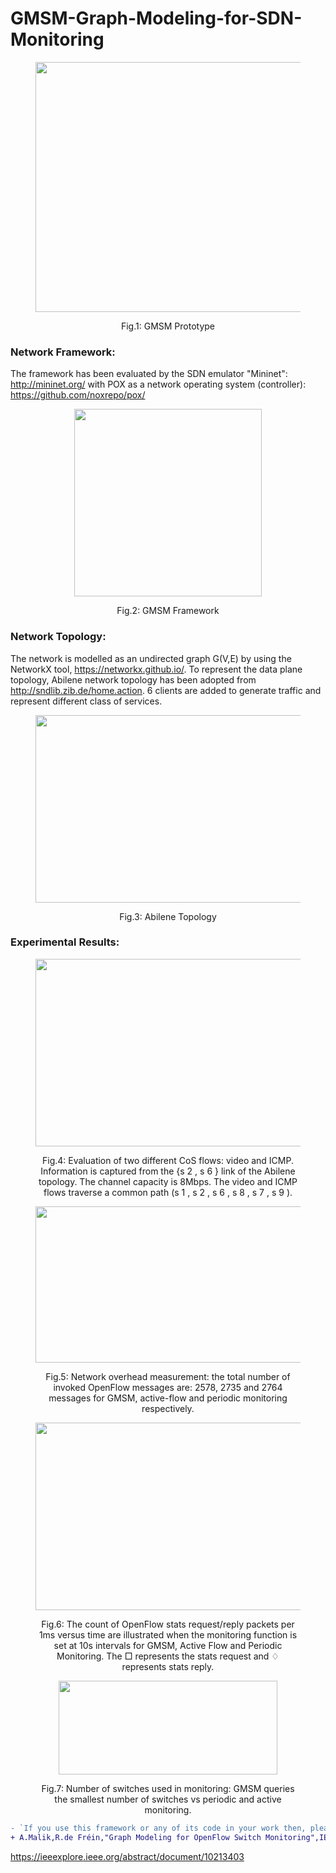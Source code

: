 # GMSM-Graph-Modeling-for-SDN-Monitoring

<div class="container">
  <div class="subcontainer">
    <figure>
      <p align="center">
      <img  src="https://github.com/Ali00/GMSM/assets/12594727/b626bb0d-4e6e-4c4b-a32a-6ae00684c222" width="750" height="400"/>
      <figcaption><p align="center">Fig.1: GMSM Prototype</figcaption>
    </figure>
  </div>
</div>

 ### Network Framework:
The framework has been evaluated by the SDN emulator "Mininet": http://mininet.org/ with POX as a network operating system
(controller): https://github.com/noxrepo/pox/ 

<div class="container">
  <div class="subcontainer">
    <figure>
      <p align="center">
      <img  src="https://user-images.githubusercontent.com/12594727/170259341-ca574068-90b1-4b2b-967a-2401b4fc3257.png" width="300" height="300"/>
      <figcaption><p align="center">Fig.2: GMSM Framework</figcaption>
    </figure>
  </div>
</div>


### Network Topology: 
The network is modelled as an undirected graph G(V,E) by using the NetworkX tool, https://networkx.github.io/. To represent the data plane topology, Abilene network topology has been adopted from http://sndlib.zib.de/home.action. 6 clients are added to generate traffic and represent different class of services.

<div class="container">
  <div class="subcontainer">
    <figure>
      <p align="center">
      <img  src="https://user-images.githubusercontent.com/12594727/170260825-11c04c02-0f44-48b2-b4d2-5e04460dd57e.png" width="500" height="300"/>
      <figcaption><p align="center">Fig.3: Abilene Topology</figcaption>
    </figure>
  </div>
</div>


### Experimental Results: 

<div class="container">
  <div class="subcontainer">
    <figure>
      <p align="center">
      <img  src="https://user-images.githubusercontent.com/12594727/183019823-c55f98c8-29d6-4311-a864-c91af3eb4db1.png" width="500" height="300"/>
      <figcaption><p align="center">Fig.4: Evaluation of two different CoS flows: video and ICMP.
Information is captured from the {s 2 , s 6 } link of the Abilene topology. The channel capacity is 8Mbps. The video and ICMP flows traverse a common path (s 1 , s 2 , s 6 , s 8 , s 7 , s 9 ).</figcaption>
    </figure>
  </div>
</div>


<div class="container">
  <div class="subcontainer">
    <figure>
      <p align="center">
      <img  src="https://user-images.githubusercontent.com/12594727/183020486-2997b944-d934-4ae2-abd6-ba8c20a8627b.png" width="500" height="250"/>
      <figcaption><p align="center">Fig.5: Network overhead measurement: the total number of
invoked OpenFlow messages are: 2578, 2735 and 2764 messages for
GMSM, active-flow and periodic monitoring respectively.</figcaption>
    </figure>
  </div>
</div>


<div class="container">
  <div class="subcontainer">
    <figure>
      <p align="center">
      <img  src="https://user-images.githubusercontent.com/12594727/183020796-b388605c-2394-4639-ad0a-3682ff4f5e2e.png" width="500" height="300"/>
      <figcaption><p align="center">Fig.6: The count of OpenFlow stats request/reply packets per 1ms
versus time are illustrated when the monitoring function is set at 10s
intervals for GMSM, Active Flow and Periodic Monitoring. The □
represents the stats request and ♢ represents stats reply.</figcaption>
    </figure>
  </div>
</div>


<div class="container">
  <div class="subcontainer">
    <figure>
      <p align="center">
      <img  src="https://user-images.githubusercontent.com/12594727/183021021-2c7d993f-b972-48c6-a82f-9e33cc96a6ca.png" width="350" height="150"/>
      <figcaption><p align="center">Fig.7: Number of switches used in monitoring: GMSM queries
the smallest number of switches vs periodic and active monitoring.</figcaption>
    </figure>
  </div>
</div>


```diff
- `If you use this framework or any of its code in your work then, please cite our IEEE Access publication:
+ A.Malik,R.de Fréin,"Graph Modeling for OpenFlow Switch Monitoring",IEEE Access,vol.11,p.84543-84553,2023" `
 ```

 https://ieeexplore.ieee.org/abstract/document/10213403
